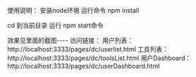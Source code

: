 使用说明：
安装node环境
运行命令 npm install

cd 到当前目录
运行 npm start命令

效果见里面的截图----
访问链接：
用户列表： http://localhost:3333/pages/dc/userlist.html
工具列表：http://localhost:3333/pages/dc/toolsList.html 
用户Dashboard：http://localhost:3333/pages/dc/userDashboard.html 
